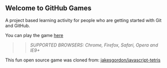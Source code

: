 ## Welcome to GitHub Games

A project based learning activity for people who are getting started with Git and GitHub.

You can play the game [here](https://pr033r.github.io/github-games/)

>> _*SUPPORTED BROWSERS*: Chrome, Firefox, Safari, Opera and IE9+_

This fun open source game was cloned from: [jakesgordon/javascript-tetris](https://github.com/jakesgordon/javascript-tetris)
